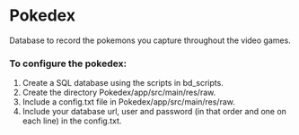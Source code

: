 # Pokedex
Database to record the pokemons you capture throughout the video games.

### To configure the pokedex:
1. Create a SQL database using the scripts in bd_scripts.
2. Create the directory Pokedex/app/src/main/res/raw.
3. Include a config.txt file in Pokedex/app/src/main/res/raw.
4. Include your database url, user and password (in that order and one on each line) in the config.txt.
